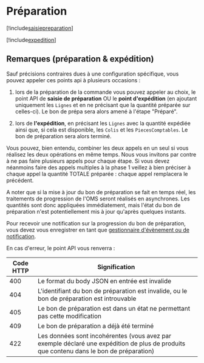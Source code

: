 # Préparation

[!include[saisiepreparation](preparation.saisiepreparation.autogen.md)]

[!include[expedition](preparation.expedition.autogen.md)]

## Remarques (préparation & expédition)

Sauf précisions contraires dues à une configuration spécifique, vous pouvez appeler ces points api à plusieurs occasions :

1) lors de la préparation de la commande vous pouvez appeler au choix, le point API de **saisie de préparation** OU le **point d'expédition** (en ajoutant uniquement les `Lignes` et en ne précisant que la quantité préparée sur celles-ci). Le bon de prépa sera alors amené à l'étape "Préparé". 

2) lors de **l'expédition**, en précisant les `Lignes` avec la quantité expédiée ainsi que, si cela est disponible, les `Colis` et les `PiecesComptables`. Le bon de préparation sera alors terminé.

Vous pouvez, bien entendu, combiner les deux appels en un seul si vous réalisez les deux opérations en même temps. Nous vous invitons par contre à ne pas faire plusieurs appels pour chaque étape. Si vous devez néanmoins faire des appels multiples à la phase 1 veillez à bien préciser à chaque appel la quantité TOTALE préparée : chaque appel remplacera le précédent.

A noter que si la mise à jour du bon de préparation se fait en temps réel, les traitements de progression de l'OMS seront réalisés en asynchrones. Les quantités sont donc appliquées immédiatement, mais l'état du bon de préparation n'est potentiellement mis à jour qu'après quelques instants.

Pour recevoir une notification sur la progression du bon de préparation, vous devez vous enregistrer en tant que [gestionnaire d'évènement ou de notification](https://www.altazion.dev/office/extensibility/events/logistique/preparation.html). 

En cas d'erreur, le point API vous renverra :

|Code HTTP|Signification|
|---|---|
|400|Le format du body JSON en entrée est invalide|
|404|L'identifiant du bon de préparation est invalide, ou le bon de préparation est introuvable|
|405|Le bon de préparation est dans un état ne permettant pas cette modification|
|409|Le bon de préparation a déjà été terminé|
|422|Les données sont incohérentes (vous avez par exemple déclaré une expédition de plus de produits que contenu dans le bon de préparation)|









